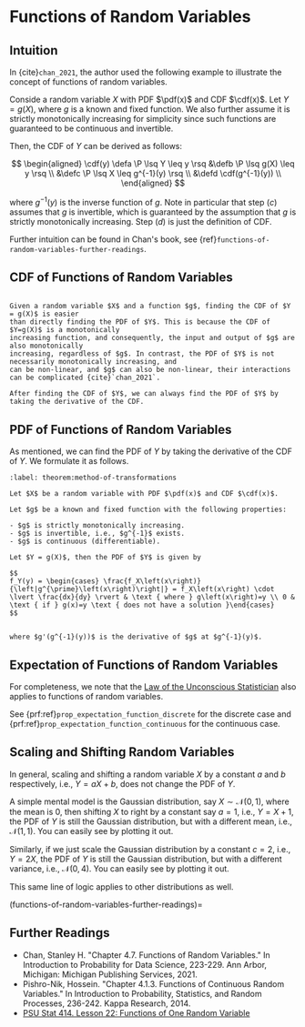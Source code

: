 # Functions of Random Variables

## Intuition

In {cite}`chan_2021`, the author used the following example to illustrate the
concept of functions of random variables.

Conside a random variable $X$ with PDF $\pdf(x)$ and CDF $\cdf(x)$. Let $Y = g(X)$,
where $g$ is a known and fixed function. We also further assume it is strictly monotonically
increasing for simplicity since such functions are guaranteed to be continuous
and invertible.

Then, the CDF of $Y$ can be derived as follows:

$$
\begin{aligned}
\cdf(y) \defa \P \lsq Y \leq y \rsq &\defb \P \lsq g(X) \leq y \rsq \\
                                    &\defc \P \lsq X \leq g^{-1}(y) \rsq \\
                                    &\defd \cdf(g^{-1}(y)) \\
\end{aligned}
$$

where $g^{-1}(y)$ is the inverse function of $g$. Note in particular that step $(c)$
assumes that $g$ is invertible, which is guaranteed by the assumption that $g$ is
strictly monotonically increasing. Step $(d)$ is just the definition of CDF.

Further intuition can be found in Chan's book, see {ref}`functions-of-random-variables-further-readings`.

## CDF of Functions of Random Variables

```{prf:remark} Finding CDF is easier

Given a random variable $X$ and a function $g$, finding the CDF of $Y = g(X)$ is easier
than directly finding the PDF of $Y$. This is because the CDF of $Y=g(X)$ is a monotonically
increasing function, and consequently, the input and output of $g$ are also monotonically
increasing, regardless of $g$. In contrast, the PDF of $Y$ is not necessarily monotonically increasing, and
can be non-linear, and $g$ can also be non-linear, their interactions can be complicated {cite}`chan_2021`.

After finding the CDF of $Y$, we can always find the PDF of $Y$ by taking the derivative of the CDF.
```

## PDF of Functions of Random Variables

As mentioned, we can find the PDF of $Y$ by taking the derivative of the CDF of $Y$. We formulate
it as follows.

```{prf:theorem} The Method of Transformations
:label: theorem:method-of-transformations

Let $X$ be a random variable with PDF $\pdf(x)$ and CDF $\cdf(x)$.

Let $g$ be a known and fixed function with the following properties:

- $g$ is strictly monotonically increasing.
- $g$ is invertible, i.e., $g^{-1}$ exists.
- $g$ is continuous (differentiable).

Let $Y = g(X)$, then the PDF of $Y$ is given by

$$
f_Y(y) = \begin{cases} \frac{f_X\left(x\right)}{\left|g^{\prime}\left(x\right)\right|} = f_X\left(x\right) \cdot \lvert \frac{dx}{dy} \rvert & \text { where } g\left(x\right)=y \\ 0 & \text { if } g(x)=y \text { does not have a solution }\end{cases}
$$


where $g'(g^{-1}(y))$ is the derivative of $g$ at $g^{-1}(y)$.
```

## Expectation of Functions of Random Variables

For completeness, we note that the [Law of the Unconscious Statistician](https://en.wikipedia.org/wiki/Law_of_the_unconscious_statistician) also applies to functions of random variables.

See {prf:ref}`prop_expectation_function_discrete` for the discrete case and {prf:ref}`prop_expectation_function_continuous` for the continuous case.

## Scaling and Shifting Random Variables

In general, scaling and shifting a random variable $X$ by a constant $a$ and $b$ respectively, i.e., $Y = aX + b$, does not change the PDF of $Y$.

A simple mental model is the Gaussian distribution, say $X \sim \mathcal{N}(0, 1)$, where
the mean is $0$, then shifting $X$ to right by a constant say $a=1$, i.e., $Y = X + 1$, the PDF of $Y$ is still the Gaussian distribution, but with a different mean, i.e., $\mathcal{N}(1, 1)$. You can easily see by plotting it out.

Similarly, if we just scale the Gaussian distribution by a constant $c=2$, i.e., $Y = 2X$, the PDF of $Y$ is still the Gaussian distribution, but with a different variance, i.e., $\mathcal{N}(0, 4)$. You can easily see by plotting it out.

This same line of logic applies to other distributions as well.

(functions-of-random-variables-further-readings)=
## Further Readings

- Chan, Stanley H. "Chapter 4.7. Functions of Random Variables." In Introduction to Probability for Data Science, 223-229. Ann Arbor, Michigan: Michigan Publishing Services, 2021.
- Pishro-Nik, Hossein. "Chapter 4.1.3. Functions of Continuous Random Variables." In Introduction to Probability, Statistics, and Random Processes, 236-242. Kappa Research, 2014.
- [PSU Stat 414. Lesson 22: Functions of One Random Variable](https://online.stat.psu.edu/stat414/lesson/22)